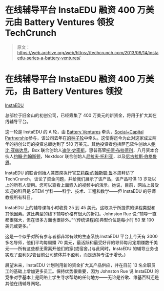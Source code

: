 # 在线辅导平台 InstaEDU 融资 400 万美元由 Battery Ventures 领投 TechCrunch

> 原文：<https://web.archive.org/web/https://techcrunch.com/2013/08/14/instaedu-series-a-battery-ventures/>

# 在线辅导平台 InstaEDU 融资 400 万美元，由 Battery Ventures 领投

[InstaEDU](https://web.archive.org/web/20221004091023/http://www.instaedu.com/)

总部位于旧金山的初创公司，已经筹集了 400 万美元的新资金，将用于扩大其在线辅导平台。

这一轮是 InstaEDU 的 A 轮，由 [Battery Ventures](https://web.archive.org/web/20221004091023/http://www.crunchbase.com/financial-organization/battery-ventures) 牵头，[Social+Capital Partnership](https://web.archive.org/web/20221004091023/http://www.crunchbase.com/financial-organization/social-capital-partnership)参与，该公司去年在[的种子轮](https://web.archive.org/web/20221004091023/https://beta.techcrunch.com/2012/05/30/instaedu/)中牵头。这使得迄今为止对这家成立两年的初创公司的投资总额达到了 510 万美元。其他投资者包括萨巴软件创始人[鲍比·亚兹达尼](https://web.archive.org/web/20221004091023/http://www.crunchbase.com/person/bobby-yazdani)，Box 联合创始人[迪伦·史密斯](https://web.archive.org/web/20221004091023/http://www.crunchbase.com/person/dylan-smith)，惠普高管[托德·布拉德利](https://web.archive.org/web/20221004091023/http://www.crunchbase.com/person/todd-bradley)，八月资本合伙人[约翰·约翰斯顿](https://web.archive.org/web/20221004091023/http://www.crunchbase.com/person/john-johnston)，Nextdoor 联合创始人[尼拉夫·托利亚](https://web.archive.org/web/20221004091023/http://www.crunchbase.com/person/nirav-tolia)，以及[尼古拉斯·伯格鲁恩](https://web.archive.org/web/20221004091023/http://www.crunchbase.com/person/nicolas-berggruen)。

InstaEDU 的联合创始人兼首席执行官[艾莉森·约翰斯顿·鲁](https://web.archive.org/web/20221004091023/http://www.crunchbase.com/person/alison-johnston)本周拜访了 TechCrunch，谈论了资金问题，并给我们展示了该产品，该产品可供 13 岁及以上的所有人使用。您可以查看上面嵌入的视频中的演示。她说，目前，网站上最受欢迎的科目是 STEM 学科——科学、技术、工程和数学——但 InstaEDU 的导师教授所有科目。

InstaEDU 上的辅导课每小时收费 25 到 45 美元，这取决于所提供的课程类型和其他因素。这比典型的线下辅导价格有很大的折扣。Johnston Rue 说:“辅导一直都很强大，但在很多方面也很排外。”“(传统课程的)典型价位是每小时 50 至 100 美元或更多。”

这是一个似乎对所有参与者都非常有效的生态系统:InstaEDU 平台上今天有 3000 多名导师，他们平均每周赚 70 美元，最活跃和最受好评的导师每月定期赚数千美元——所有这些都无需离开他们的家(或宿舍。)与此同时，InstaEDU 的辅导业务也实现了盈利(尽管目前公司整体并不盈利，而是选择专注于增长。)

展望未来，InstaEDU 计划利用新的资金扩大其产品供应，并在目前 13 名全职员工的基础上增加更多员工。保持优势很重要，因为 Johnston Rue 说 InstaEDU 的竞争对手基本上是网络上学生寻求帮助的任何地方——无论是谷歌、维基百科还是其他在线辅导网站。